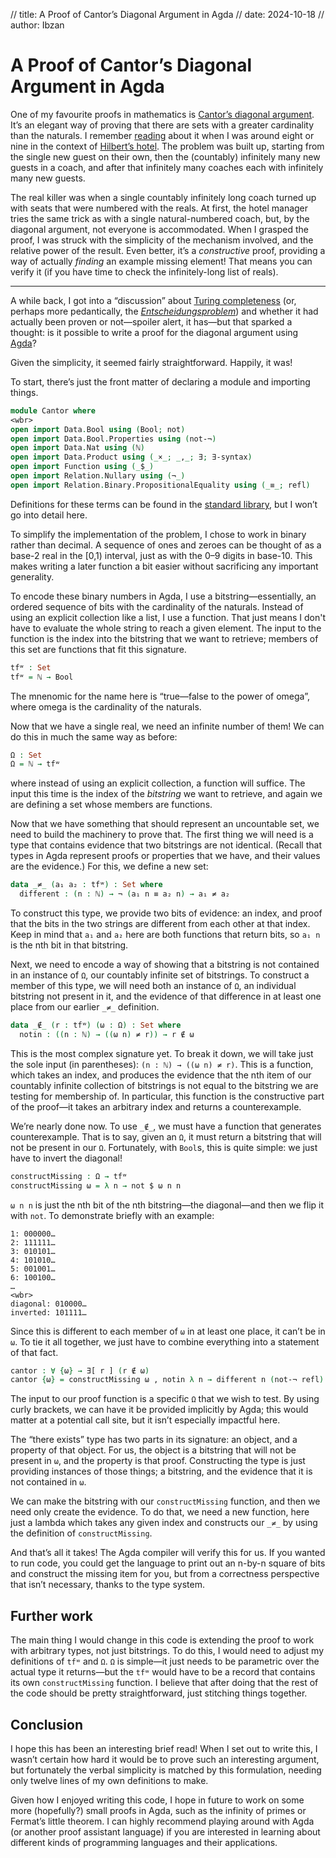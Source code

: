 // title: A Proof of Cantor’s Diagonal Argument in Agda
// date: 2024-10-18
// author: Ibzan

# A Proof of Cantor’s Diagonal Argument in Agda

One of my favourite proofs in mathematics is [Cantor’s diagonal argument][CDA].
It’s an elegant way of proving that there are sets with a greater cardinality than the naturals.
I remember [reading][cabinet] about it when I was around eight or nine in the context of [Hilbert’s hotel][Hilbert's hotel].
The problem was built up, starting from the single new guest on their own, then the (countably) infinitely many new guests in a coach, and after that infinitely many coaches each with infinitely many new guests.

The real killer was when a single countably infinitely long coach turned up with seats that were numbered with the reals.
At first, the hotel manager tries the same trick as with a single natural-numbered coach, but, by the diagonal argument, not everyone is accommodated.
When I grasped the proof, I was struck with the simplicity of the mechanism involved, and the relative power of the result.
Even better, it’s a _constructive_ proof, providing a way of actually _finding_ an example missing element!
That means you can verify it (if you have time to check the infinitely-long list of reals).

-----

A while back, I got into a “discussion” about [Turing completeness][Turing completeness] (or, perhaps more pedantically, the [_Entscheidungsproblem_][Decision problem]) and whether it had actually been proven or not—spoiler alert, it has—but that sparked a thought: is it possible to write a proof for the diagonal argument using [Agda][Agda]?

Given the simplicity, it seemed fairly straightforward.
Happily, it was!

To start, there’s just the front matter of declaring a module and importing things.

```agda
module Cantor where
<wbr>
open import Data.Bool using (Bool; not)
open import Data.Bool.Properties using (not-¬)
open import Data.Nat using (ℕ)
open import Data.Product using (_×_; _,_; ∃; ∃-syntax)
open import Function using (_$_)
open import Relation.Nullary using (¬_)
open import Relation.Binary.PropositionalEquality using (_≡_; refl)
```

Definitions for these terms can be found in the [standard library][agda-stdlib], but I won’t go into detail here.

To simplify the implementation of the problem, I chose to work in binary rather than decimal.
A sequence of ones and zeroes can be thought of as a base-2 real in the [0,1) interval, just as with the 0–9 digits in base-10.
This makes writing a later function a bit easier without sacrificing any important generality.

To encode these binary numbers in Agda, I use a bitstring—essentially, an ordered sequence of bits with the cardinality of the naturals.
Instead of using an explicit collection like a list, I use a function.
That just means I don't have to evaluate the whole string to reach a given element.
The input to the function is the index into the bitstring that we want to retrieve; members of this set are functions that fit this signature.

```agda
tfʷ : Set
tfʷ = ℕ → Bool
```

The mnenomic for the name here is “true—false to the power of omega”, where omega is the cardinality of the naturals.

Now that we have a single real, we need an infinite number of them!
We can do this in much the same way as before:

```agda
Ω : Set
Ω = ℕ → tfʷ
```

where instead of using an explicit collection, a function will suffice.
The input this time is the index of the _bitstring_ we want to retrieve, and again we are defining a set whose members are functions.

Now that we have something that should represent an uncountable set, we need to build the machinery to prove that.
The first thing we will need is a type that contains evidence that two bitstrings are not identical.
(Recall that types in Agda represent proofs or properties that we have, and their values are the evidence.)
For this, we define a new set:

```agda
data _≠_ (a₁ a₂ : tfʷ) : Set where
  different : (n : ℕ) → ¬ (a₁ n ≡ a₂ n) → a₁ ≠ a₂
```

To construct this type, we provide two bits of evidence: an index, and proof that the bits in the two strings are different from each other at that index.
Keep in mind that `a₁` and `a₂` here are both functions that return bits, so `a₁ n` is the nth bit in that bitstring.

Next, we need to encode a way of showing that a bitstring is not contained in an instance of `Ω`, our countably infinite set of bitstrings.
To construct a member of this type, we will need both an instance of `Ω`, an individual bitstring not present in it, and the evidence of that difference in at least one place from our earlier `_≠_` definition.

```agda
data _∉_ (r : tfʷ) (ω : Ω) : Set where
  notin : ((n : ℕ) → ((ω n) ≠ r)) → r ∉ ω
```

This is the most complex signature yet.
To break it down, we will take just the sole input (in parentheses): `(n : ℕ) → ((ω n) ≠ r)`.
This is a function, which takes an index, and produces the evidence that the nth item of our countably infinite collection of bitstrings is not equal to the bitstring we are testing for membership of.
In particular, this function is the constructive part of the proof—it takes an arbitrary index and returns a counterexample.

We’re nearly done now.
To use `_∉_`, we must have a function that generates counterexample.
That is to say, given an `Ω`, it must return a bitstring that will not be present in our `Ω`.
Fortunately, with `Bool`s, this is quite simple: we just have to invert the diagonal!

```agda
constructMissing : Ω → tfʷ
constructMissing ω = λ n → not $ ω n n
```

`ω n n` is just the nth bit of the nth bitstring—the diagonal—and then we flip it with `not`.
To demonstrate briefly with an example:

```
1: 000000…
2: 111111…
3: 010101…
4: 101010…
5: 001001…
6: 100100…
…
<wbr>
diagonal: 010000…
inverted: 101111…
```

Since this is different to each member of `ω` in at least one place, it can’t be in `ω`.
To tie it all together, we just have to combine everything into a statement of that fact.

```agda
cantor : ∀ {ω} → ∃[ r ] (r ∉ ω)
cantor {ω} = constructMissing ω , notin λ n → different n (not-¬ refl)
```

The input to our proof function is a specific `Ω` that we wish to test.
By using curly brackets, we can have it be provided implicitly by Agda; this would matter at a potential call site, but it isn’t especially impactful here.

The “there exists” type has two parts in its signature: an object, and a property of that object.
For us, the object is a bitstring that will not be present in `ω`, and the property is that proof.
Constructing the type is just providing instances of those things; a bitstring, and the evidence that it is not contained in `ω`.

We can make the bitstring with our `constructMissing` function, and then we need only create the evidence.
To do that, we need a new function, here just a lambda which takes any given index and constructs our `_≠_` by using the definition of `constructMissing`.

And that’s all it takes!
The Agda compiler will verify this for us.
If you wanted to run code, you could get the language to print out an n-by-n square of bits and construct the missing item for you, but from a correctness perspective that isn’t necessary, thanks to the type system.

## Further work

The main thing I would change in this code is extending the proof to work with arbitrary types, not just bitstrings.
To do this, I would need to adjust my definitions of `tfʷ` and `Ω`.
`Ω` is simple—it just needs to be parametric over the actual type it returns—but the `tfʷ` would have to be a record that contains its own `constructMissing` function.
I believe that after doing that the rest of the code should be pretty straightforward, just stitching things together.

## Conclusion

I hope this has been an interesting brief read!
When I set out to write this, I wasn’t certain how hard it would be to prove such an interesting argument, but fortunately the verbal simplicity is matched by this formulation, needing only twelve lines of my own definitions to make.

Given how I enjoyed writing this code, I hope in future to work on some more (hopefully?) small proofs in Agda, such as the infinity of primes or Fermat’s little theorem.
I can highly recommend playing around with Agda (or another proof assistant language) if you are interested in learning about different kinds of programming languages and their applications.

[Agda]: https://wiki.portal.chalmers.se/agda/pmwiki.php
[agda-stdlib]: https://agda.github.io/agda-stdlib/v2.0/
[cabinet]: https://books.google.co.uk/books?id=yhu6PAAACAAJ
[CDA]: https://en.wikipedia.org/wiki/Cantor%27s_diagonal_argument
[Decision problem]: https://en.wikipedia.org/wiki/Entscheidungsproblem
[Hilbert's hotel]: https://en.wikipedia.org/wiki/Hilbert%27s_paradox_of_the_Grand_Hotel
[Turing completeness]: https://en.wikipedia.org/wiki/Turing_completeness
